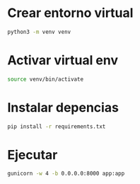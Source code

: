 # Crear entorno virtual

```bash
python3 -m venv venv
```

# Activar virtual env

```bash
source venv/bin/activate
```

# Instalar depencias

```bash
pip install -r requirements.txt
```

# Ejecutar
```bash
gunicorn -w 4 -b 0.0.0.0:8000 app:app
```

